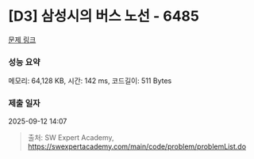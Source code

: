 # [D3] 삼성시의 버스 노선 - 6485 

[문제 링크](https://swexpertacademy.com/main/code/problem/problemDetail.do?contestProbId=AWczm7QaACgDFAWn) 

### 성능 요약

메모리: 64,128 KB, 시간: 142 ms, 코드길이: 511 Bytes

### 제출 일자

2025-09-12 14:07



> 출처: SW Expert Academy, https://swexpertacademy.com/main/code/problem/problemList.do